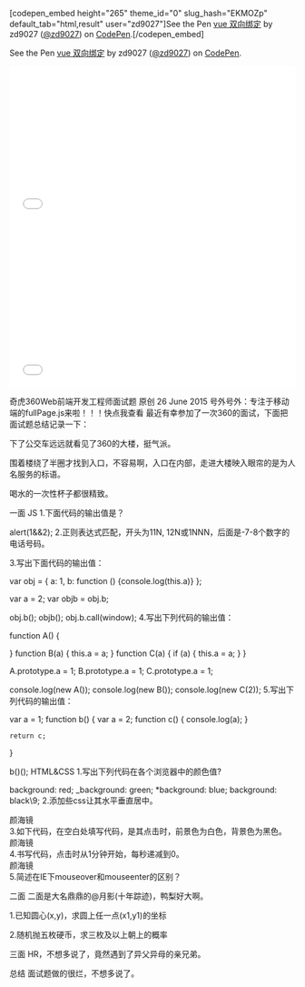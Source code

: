 [codepen_embed height="265" theme_id="0" slug_hash="EKMOZp" default_tab="html,result" user="zd9027"]See the Pen <a href='http://codepen.io/zd9027/pen/EKMOZp/'>vue 双向绑定</a> by zd9027 (<a href='http://codepen.io/zd9027'>@zd9027</a>) on <a href='http://codepen.io'>CodePen</a>.[/codepen_embed]


<p data-height="265" data-theme-id="0" data-slug-hash="EKMOZp" data-default-tab="html,result" data-user="zd9027" data-embed-version="2" class="codepen">See the Pen <a href="http://codepen.io/zd9027/pen/EKMOZp/">vue 双向绑定</a> by zd9027 (<a href="http://codepen.io/zd9027">@zd9027</a>) on <a href="http://codepen.io">CodePen</a>.</p>
<script async src="//assets.codepen.io/assets/embed/ei.js"></script>

<iframe height='265' scrolling='no' src='//codepen.io/zd9027/embed/EKMOZp/?height=265&theme-id=0&default-tab=html,result&embed-version=2' frameborder='no' allowtransparency='true' allowfullscreen='true' style='width: 100%;'>See the Pen <a href='http://codepen.io/zd9027/pen/EKMOZp/'>vue 双向绑定</a> by zd9027 (<a href='http://codepen.io/zd9027'>@zd9027</a>) on <a href='http://codepen.io'>CodePen</a>.
</iframe>



<script src="https://gist.github.com/zd9027/d8e5fb5267f577adc264b923d97c9a32.js"></script>


<script async src="//jsfiddle.net/zd9027/wkk554wh/2/embed/"></script>

<iframe width="100%" height="300" src="//jsfiddle.net/zd9027/wkk554wh/2/embedded/" allowfullscreen="allowfullscreen" frameborder="0"></iframe>



﻿奇虎360Web前端开发工程师面试题 原创
26 June 2015
号外号外：专注于移动端的fullPage.js来啦！！！快点我查看
最近有幸参加了一次360的面试，下面把面试题总结记录一下：

下了公交车远远就看见了360的大楼，挺气派。



围着楼绕了半圈才找到入口，不容易啊，入口在内部，走进大楼映入眼帘的是为人名服务的标语。



喝水的一次性杯子都很精致。



一面
JS
1.下面代码的输出值是？

alert(1&&2);
2.正则表达式匹配，开头为11N, 12N或1NNN，后面是-7-8个数字的电话号码。

3.写出下面代码的输出值：

var obj = {
    a: 1,
    b: function () {console.log(this.a)}
};

var a = 2;
var objb = obj.b;

obj.b();
objb();
obj.b.call(window);
4.写出下列代码的输出值：

function A() {

}
function B(a) {
    this.a = a;
}
function C(a) {
    if (a) {
        this.a = a;
    }
}

A.prototype.a = 1;
B.prototype.a = 1;
C.prototype.a = 1;

console.log(new A());
console.log(new B());
console.log(new C(2));
5.写出下列代码的输出值：

var a = 1;
function b() {
    var a = 2;
    function c() {
        console.log(a);
    }

    return c;
}

b()();
HTML&CSS
1.写出下列代码在各个浏览器中的颜色值?

background: red;
_background: green;
*background: blue;
background: black\9;
2.添加些css让其水平垂直居中。

<div style="____________________________">
    颜海镜
</div>
3.如下代码，在空白处填写代码，是其点击时，前景色为白色，背景色为黑色。

<div onclick="_________________">颜海镜</div>
4.书写代码，点击时从1分钟开始，每秒递减到0。

<div onclick="test();">颜海镜</div>
5.简述在IE下mouseover和mouseenter的区别？

二面
二面是大名鼎鼎的@月影(十年踪迹)，鸭梨好大啊。

1.已知圆心(x,y)，求圆上任一点(x1,y1)的坐标



2.随机抛五枚硬币，求三枚及以上朝上的概率



三面
HR，不想多说了，竟然遇到了异父异母的亲兄弟。

总结
面试题做的很烂，不想多说了。
